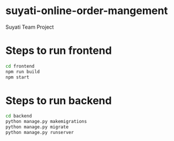 # suyati-online-order-mangement
Suyati Team Project 

# Steps to run frontend
```bash
cd frontend
npm run build
npm start
```

# Steps to run backend
```bash
cd backend
python manage.py makemigrations
python manage.py migrate
python manage.py runserver
```
